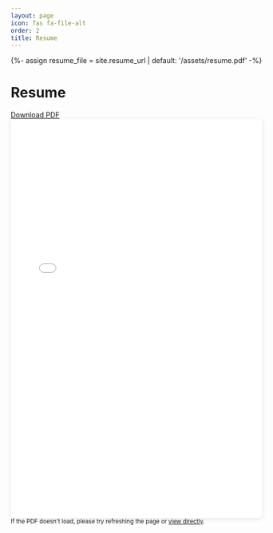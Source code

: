 ```yaml
---
layout: page
icon: fas fa-file-alt
order: 2
title: Resume
---
```


{%- assign resume_file = site.resume_url | default: '/assets/resume.pdf' -%}

<div class="resume-container">
  <div class="d-flex justify-content-between align-items-center mb-4">
    <h1>Resume</h1>
    <a href="{{ resume_file | relative_url }}" target="_blank" class="btn btn-primary">
      <i class="fas fa-download me-2"></i>Download PDF
    </a>
  </div>

  <div class="pdf-viewer">
    <iframe
      src="{{ resume_file | relative_url }}"
      width="100%"
      height="800px"
      frameborder="0"
      allowfullscreen>
    </iframe>
  </div>

  <div class="mt-4 text-muted">
    <small>
      <i class="fas fa-info-circle me-1"></i>
      If the PDF doesn't load, please try refreshing the page or
      <a href="{{ resume_file | relative_url }}" target="_blank">view directly</a>.
    </small>
  </div>
</div>

<style>
.resume-container {
  max-width: 100%;
  margin: 0 auto;
}

.pdf-viewer {
  border: 1px solid var(--border-color);
  border-radius: 0.5rem;
  overflow: hidden;
  box-shadow: 0 2px 10px rgba(0, 0, 0, 0.1);
}

.pdf-viewer iframe {
  display: block;
  min-height: 600px;
}

@media (max-width: 768px) {
  .pdf-viewer iframe {
    height: 500px;
  }
}
</style>